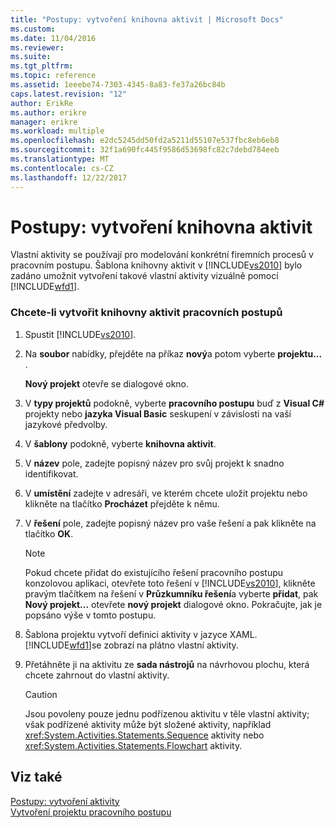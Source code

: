 ```yaml
---
title: "Postupy: vytvoření knihovna aktivit | Microsoft Docs"
ms.custom: 
ms.date: 11/04/2016
ms.reviewer: 
ms.suite: 
ms.tgt_pltfrm: 
ms.topic: reference
ms.assetid: 1eeebe74-7303-4345-8a83-fe37a26bc84b
caps.latest.revision: "12"
author: ErikRe
ms.author: erikre
manager: erikre
ms.workload: multiple
ms.openlocfilehash: e2dc5245dd50fd2a5211d55107e537fbc8eb6eb8
ms.sourcegitcommit: 32f1a690fc445f9586d53698fc82c7debd784eeb
ms.translationtype: MT
ms.contentlocale: cs-CZ
ms.lasthandoff: 12/22/2017
---
```

# <a name="how-to-create-an-activity-library"></a>Postupy: vytvoření knihovna aktivit
Vlastní aktivity se používají pro modelování konkrétní firemních procesů v pracovním postupu. Šablona knihovny aktivit v [!INCLUDE[vs2010](../misc/includes/vs2010_md.md)] bylo zadáno umožnit vytvoření takové vlastní aktivity vizuálně pomocí [!INCLUDE[wfd1](../workflow-designer/includes/wfd1_md.md)].  
  
### <a name="to-create-a-workflow-activity-library"></a>Chcete-li vytvořit knihovny aktivit pracovních postupů  
  
1.  Spustit [!INCLUDE[vs2010](../misc/includes/vs2010_md.md)].  
  
2.  Na **soubor** nabídky, přejděte na příkaz **nový**a potom vyberte **projektu...** .  
  
     **Nový projekt** otevře se dialogové okno.  
  
3.  V **typy projektů** podokně, vyberte **pracovního postupu** buď z **Visual C#** projekty nebo **jazyka Visual Basic** seskupení v závislosti na vaší jazykové předvolby.  
  
4.  V **šablony** podokně, vyberte **knihovna aktivit**.  
  
5.  V **název** pole, zadejte popisný název pro svůj projekt k snadno identifikovat.  
  
6.  V **umístění** zadejte v adresáři, ve kterém chcete uložit projektu nebo klikněte na tlačítko **Procházet** přejděte k němu.  
  
7.  V **řešení** pole, zadejte popisný název pro vaše řešení a pak klikněte na tlačítko **OK**.  
  
    > [!NOTE]
    >  Pokud chcete přidat do existujícího řešení pracovního postupu konzolovou aplikaci, otevřete toto řešení v [!INCLUDE[vs2010](../misc/includes/vs2010_md.md)], klikněte pravým tlačítkem na řešení v **Průzkumníku řešení**a vyberte **přidat**, pak  **Nový projekt...**  otevřete **nový projekt** dialogové okno. Pokračujte, jak je popsáno výše v tomto postupu.  
  
8.  Šablona projektu vytvoří definici aktivity v jazyce XAML. [!INCLUDE[wfd1](../workflow-designer/includes/wfd1_md.md)]se zobrazí na plátno vlastní aktivity.  
  
9. Přetáhněte ji na aktivitu ze **sada nástrojů** na návrhovou plochu, která chcete zahrnout do vlastní aktivity.  
  
    > [!CAUTION]
    >  Jsou povoleny pouze jednu podřízenou aktivitu v těle vlastní aktivity; však podřízené aktivity může být složené aktivity, například <xref:System.Activities.Statements.Sequence> aktivity nebo <xref:System.Activities.Statements.Flowchart> aktivity.  
  
## <a name="see-also"></a>Viz také  
 [Postupy: vytvoření aktivity](/dotnet/framework/windows-workflow-foundation/how-to-create-an-activity)   
 [Vytvoření projektu pracovního postupu](../workflow-designer/creating-a-workflow-project.md)